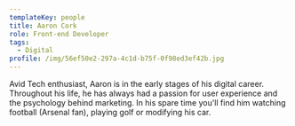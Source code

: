 ```yaml
---
templateKey: people
title: Aaron Cork
role: Front-end Developer
tags:
  - Digital
profile: /img/56ef50e2-297a-4c1d-b75f-0f98ed3ef42b.jpg
---
```

Avid Tech enthusiast, Aaron is in the early stages of his digital career. Throughout his life, he has always had a passion for user experience and the psychology behind marketing. In his spare time you'll find him watching football (Arsenal fan), playing golf or modifying his car.
